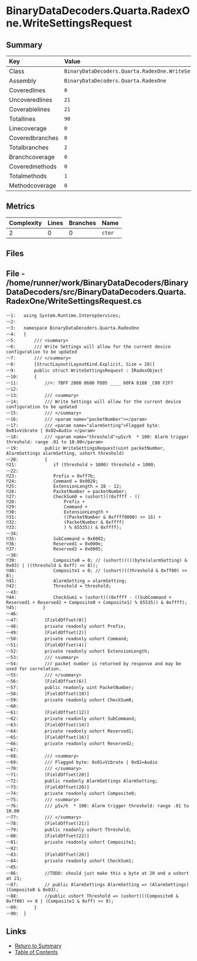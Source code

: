 ﻿# BinaryDataDecoders.Quarta.RadexOne.WriteSettingsRequest

## Summary

| Key             | Value                                                     |
| :-------------- | :-------------------------------------------------------- |
| Class           | `BinaryDataDecoders.Quarta.RadexOne.WriteSettingsRequest` |
| Assembly        | `BinaryDataDecoders.Quarta.RadexOne`                      |
| Coveredlines    | `0`                                                       |
| Uncoveredlines  | `21`                                                      |
| Coverablelines  | `21`                                                      |
| Totallines      | `90`                                                      |
| Linecoverage    | `0`                                                       |
| Coveredbranches | `0`                                                       |
| Totalbranches   | `2`                                                       |
| Branchcoverage  | `0`                                                       |
| Coveredmethods  | `0`                                                       |
| Totalmethods    | `1`                                                       |
| Methodcoverage  | `0`                                                       |

## Metrics

| Complexity | Lines | Branches | Name    |
| :--------- | :---- | :------- | :------ |
| 2          | 0     | 0        | `ctor`  |

## Files

## File - /home/runner/work/BinaryDataDecoders/BinaryDataDecoders/src/BinaryDataDecoders.Quarta.RadexOne/WriteSettingsRequest.cs

```CSharp
〰1:   using System.Runtime.InteropServices;
〰2:   
〰3:   namespace BinaryDataDecoders.Quarta.RadexOne
〰4:   {
〰5:       /// <summary>
〰6:       /// Write Settings will allow for the current device configuration to be updated
〰7:       /// </summary>
〰8:       [StructLayout(LayoutKind.Explicit, Size = 28)]
〰9:       public struct WriteSettingsRequest : IRadexObject
〰10:      {
〰11:          //>: 7BFF 2000 0600 FD05 ____ 60FA 0108 _C00 F2F7
〰12:  
〰13:          /// <summary>
〰14:          /// Write Settings will allow for the current device configuration to be updated
〰15:          /// </summary>
〰16:          /// <param name="packetNumber"></param>
〰17:          /// <param name="alarmSetting">Flagged byte: 0x01=Vibrate | 0x02=Audio </param>
〰18:          /// <param name="threshold">μSv/h  * 100: Alarm trigger threshold: range .01 to 10.00</param>
〰19:          public WriteSettingsRequest(uint packetNumber, AlarmSettings alarmSetting, ushort threshold)
〰20:          {
‼21:              if (threshold > 1000) threshold = 1000;
〰22:  
‼23:              Prefix = 0xff7b;
‼24:              Command = 0x0020;
‼25:              ExtensionLength = 28 - 12;
‼26:              PacketNumber = packetNumber;
‼27:              CheckSum0 = (ushort)((0xffff - ((
‼28:                  Prefix +
‼29:                  Command +
‼30:                  ExtensionLength +
‼31:                  ((PacketNumber & 0xffff0000) >> 16) +
‼32:                  (PacketNumber & 0xffff)
‼33:                  ) % 65535)) & 0xffff);
〰34:  
‼35:              SubCommand = 0x0802;
‼36:              Reserved1 = 0x000e;
‼37:              Reserved2 = 0x0005;
〰38:  
‼39:              Composite0 = 0; // (ushort)((((byte)alarmSetting) & 0x03) | ((threshold & 0xff) << 8));
‼40:              Composite1 = 0; // (ushort)((threshold & 0xff00) >> 8);
‼41:              AlarmSetting = alarmSetting;
‼42:              Threshold = threshold;
〰43:  
‼44:              CheckSum1 = (ushort)((0xffff - ((SubCommand + Reserved1 + Reserved2 + Composite0 + Composite1) % 65535)) & 0xffff);
‼45:          }
〰46:  
〰47:          [FieldOffset(0)]
〰48:          private readonly ushort Prefix;
〰49:          [FieldOffset(2)]
〰50:          private readonly ushort Command;
〰51:          [FieldOffset(4)]
〰52:          private readonly ushort ExtensionLength;
〰53:          /// <summary>
〰54:          /// packet number is returned by response and may be used for correlation.
〰55:          /// </summary>
〰56:          [FieldOffset(6)]
〰57:          public readonly uint PacketNumber;
〰58:          [FieldOffset(10)]
〰59:          private readonly ushort CheckSum0;
〰60:  
〰61:          [FieldOffset(12)]
〰62:          private readonly ushort SubCommand;
〰63:          [FieldOffset(14)]
〰64:          private readonly ushort Reserved1;
〰65:          [FieldOffset(16)]
〰66:          private readonly ushort Reserved2;
〰67:  
〰68:          /// <summary>
〰69:          /// Flagged byte: 0x01=Vibrate | 0x02=Audio
〰70:          /// </summary>
〰71:          [FieldOffset(20)]
〰72:          public readonly AlarmSettings AlarmSetting;
〰73:          [FieldOffset(20)]
〰74:          private readonly ushort Composite0;
〰75:          /// <summary>
〰76:          /// μSv/h  * 100: Alarm trigger threshold: range .01 to 10.00
〰77:          /// </summary>
〰78:          [FieldOffset(21)]
〰79:          public readonly ushort Threshold;
〰80:          [FieldOffset(22)]
〰81:          private readonly ushort Composite1;
〰82:  
〰83:          [FieldOffset(26)]
〰84:          private readonly ushort CheckSum1;
〰85:  
〰86:          //TODO: should just make this a byte at 20 and a ushort at 21;
〰87:          // public AlarmSettings AlarmSetting => (AlarmSettings)(Composite0 & 0x03);
〰88:          //public ushort Threshold => (ushort)((Composite0 & 0xff00) >> 8 | (Composite1 & 0xff) << 8);
〰89:      }
〰90:  }
```

## Links

* [Return to Summary](Summary.md)
* [Table of Contents](../TOC.md)

